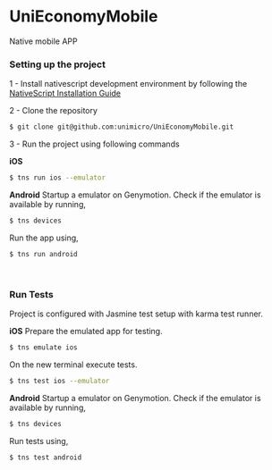 # UniEconomyMobile
Native mobile APP 

### Setting up the project

1 - Install nativescript development environment by following the [NativeScript Installation Guide](http://docs.nativescript.org/angular/start/quick-setup)

2 - Clone the repository
```sh
$ git clone git@github.com:unimicro/UniEconomyMobile.git
``` 

3 - Run the project using following commands

**iOS**
```sh
$ tns run ios --emulator
``` 

**Android**
Startup a emulator on Genymotion. Check if the emulator is available by running,
```sh
$ tns devices
``` 
Run the app using,
```sh
$ tns run android
``` 

&nbsp;
&nbsp;
### Run Tests

Project is configured with Jasmine test setup with karma test runner.

**iOS**
Prepare the emulated app for testing.
```sh
$ tns emulate ios
``` 

On the new terminal execute tests.
```sh
$ tns test ios --emulator
``` 

**Android**
Startup a emulator on Genymotion. Check if the emulator is available by running,
```sh
$ tns devices
``` 
Run tests using,
```sh
$ tns test android
``` 
